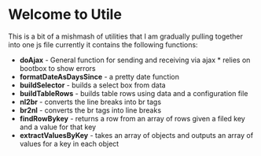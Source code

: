 <h1>Welcome to Utile</h1>

This is a bit of a mishmash of utilities that I am gradually pulling together into one js file currently it contains the following functions:
<ul>
<li><b>doAjax</b> - General function for sending and receiving via ajax * relies on bootbox to show errors</li>
<li><b>formatDateAsDaysSince</b> - a pretty date function</li>
<li><b>buildSelector</b> - builds a select box from data</li>
<li><b>buildTableRows</b> - builds table rows using data and a configuration file</li>
<li><b>nl2br</b> -  converts the line breaks into br tags</li>
<li><b>br2nl</b> - converts the br tags into line breaks</li>
<li><b>findRowBykey</b> - returns a row from an array of rows given a filed key and a value for that key</li>
<li><b>extractValuesByKey</b> - takes an array of objects and outputs an array of values for a key in each object</li>
</ul>